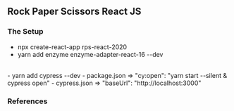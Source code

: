 ## Rock Paper Scissors React JS

### The Setup
- npx create-react-app rps-react-2020
- yarn add enzyme enzyme-adapter-react-16 --dev
</br>
- yarn add cypress --dev
- package.json => "cy:open": "yarn start --silent & cypress open"
- cypress.json => "baseUrl": "http://localhost:3000"

### 

### References